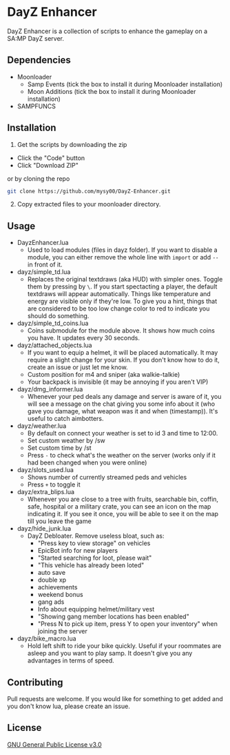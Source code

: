 # DayZ Enhancer

DayZ Enhancer is a collection of scripts to enhance the gameplay on a SA:MP DayZ server.

## Dependencies

- Moonloader
  - Samp Events (tick the box to install it during Moonloader installation)
  - Moon Additions (tick the box to install it during Moonloader installation)
- SAMPFUNCS

## Installation

1. Get the scripts by downloading the zip

- Click the "Code" button
- Click "Download ZIP"

or by cloning the repo

```sh
git clone https://github.com/mysy00/DayZ-Enhancer.git
```

2. Copy extracted files to your moonloader directory.

## Usage

- DayzEnhancer.lua
  - Used to load modules (files in dayz folder). If you want to disable a module, you can either remove the whole line with `import` or add `--` in front of it.
- dayz/simple_td.lua
  - Replaces the original textdraws (aka HUD) with simpler ones. Toggle them by pressing by `\`. If you start spectacting a player, the default textdraws will appear automatically. Things like temperature and energy are visible only if they're low. To give you a hint, things that are considered to be too low change color to red to indicate you should do something.
- dayz/simple_td_coins.lua
  - Coins submodule for the module above. It shows how much coins you have. It updates every 30 seconds.
- dayz/attached_objects.lua
  - If you want to equip a helmet, it will be placed automatically. It may require a slight change for your skin. If you don't know how to do it, create an issue or just let me know.
  - Custom position for m4 and sniper (aka walkie-talkie)
  - Your backpack is invisible (it may be annoying if you aren't VIP)
- dayz/dmg_informer.lua
  - Whenever your ped deals any damage and server is aware of it, you will see a message on the chat giving you some info about it (who gave you damage, what weapon was it and when (timestamp)). It's useful to catch aimbotters.
- dayz/weather.lua
  - By default on connect your weather is set to id 3 and time to 12:00.
  - Set custom weather by /sw
  - Set custom time by /st
  - Press `-` to check what's the weather on the server (works only if it had been changed when you were online)
- dayz/slots_used.lua
  - Shows number of currently streamed peds and vehicles
  - Press `+` to toggle it
- dayz/extra_blips.lua
  - Whenever you are close to a tree with fruits, searchable bin, coffin, safe, hospital or a military crate, you can see an icon on the map indicating it. If you see it once, you will be able to see it on the map till you leave the game
- dayz/hide_junk.lua
  - DayZ Debloater. Remove useless bloat, such as:
    - "Press key to view storage" on vehicles
    - EpicBot info for new players
    - "Started searching for loot, please wait"
    - "This vehicle has already been loted"
    - auto save
    - double xp
    - achievements
    - weekend bonus
    - gang ads
    - Info about equipping helmet/military vest
    - "Showing gang member locations has been enabled"
    - "Press N to pick up item, press Y to open your inventory" when joining the server
- dayz/bike_macro.lua
  - Hold left shift to ride your bike quickly. Useful if your roommates are asleep and you want to play samp. It doesn't give you any advantages in terms of speed.

## Contributing

Pull requests are welcome. If you would like for something to get added and you don't know lua, please create an issue.

## License

[GNU General Public License v3.0](https://www.gnu.org/licenses/gpl-3.0.en.html)
